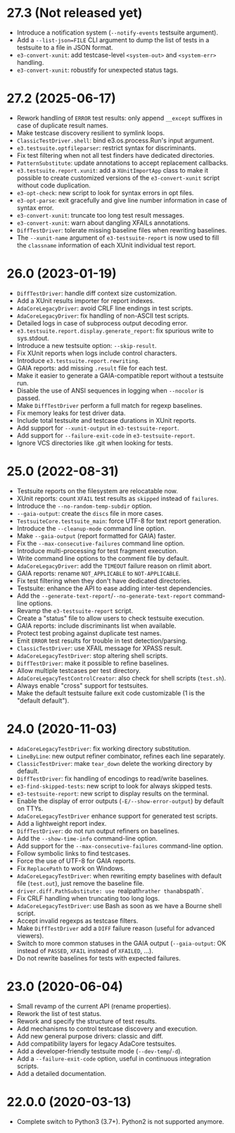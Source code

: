 27.3 (Not released yet)
=================

* Introduce a notification system (`--notify-events` testsuite argument).
* Add a `--list-json=FILE` CLI argument to dump the list of tests in a
  testsuite to a file in JSON format.
* `e3-convert-xunit`: add testcase-level `<system-out>` and
  `<system-err>` handling.
* `e3-convert-xunit`: robustify for unexpected status tags.

27.2 (2025-06-17)
=================

* Rework handling of `ERROR` test results: only append `__except` suffixes in
  case of duplicate result names.
* Make testcase discovery resilient to symlink loops.
* `ClassicTestDriver.shell`: bind e3.os.process.Run's input argument.
* `e3.testsuite.optfileparser`: restrict syntax for discriminants.
* Fix test filtering when not all test finders have dedicated directories.
* `PatternSubstitute`: update annotations to accept replacement callbacks.
* `e3.testsuite.report.xunit`: add a `XUnitImportApp` class to make it possible
  to create customized versions of the `e3-convert-xunit` script without code
  duplication.
* `e3-opt-check`: new script to look for syntax errors in opt files.
* `e3-opt-parse`: exit gracefully and give line number information in case of
  syntax error.
* `e3-convert-xunit`: truncate too long test result messages.
* `e3-convert-xunit`: warn about dangling XFAILs annotations.
* `DiffTestDriver`: tolerate missing baseline files when rewriting baselines.
* The `--xunit-name` argument of `e3-testsuite-report` is now used to
  fill the `classname` information of each XUnit individual test report.

26.0 (2023-01-19)
=================

* `DiffTestDriver`: handle diff context size customization.
* Add a XUnit results importer for report indexes.
* `AdaCoreLegacyDriver`: avoid CRLF line endings in test scripts.
* `AdaCoreLegacyDriver`: fix handling of non-ASCII test scripts.
* Detailed logs in case of subprocess output decoding error.
* `e3.testsuite.report.display.generate_report`: fix spurious write to
  sys.stdout.
* Introduce a new testsuite option: `--skip-result`.
* Fix XUnit reports when logs include control characters.
* Introduce `e3.testsuite.report.rewriting`.
* GAIA reports: add missing ``.result`` file for each test.
* Make it easier to generate a GAIA-compatible report without a testsuite run.
* Disable the use of ANSI sequences in logging when `--nocolor` is passed.
* Make `DiffTestDriver` perform a full match for regexp baselines.
* Fix memory leaks for test driver data.
* Include total testsuite and testcase durations in XUnit reports.
* Add support for `--xunit-output` in `e3-testsuite-report`.
* Add support for `--failure-exit-code` in `e3-testsuite-report`.
* Ignore VCS directories like .git when looking for tests.

25.0 (2022-08-31)
=================

* Testsuite reports on the filesystem are relocatable now.
* XUnit reports: count `XFAIL` test results as `skipped` instead of `failures`.
* Introduce the `--no-random-temp-subdir` option.
* `--gaia-output`: create the `discs` file in more cases.
* `TestsuiteCore.testsuite_main`: force UTF-8 for text report
  generation.
* Introduce the `--cleanup-mode` command line option.
* Make `--gaia-output` (report formatted for GAIA) faster.
* Fix the `--max-consecutive-failures` command line option.
* Introduce multi-processing for test fragment execution.
* Write command line options to the comment file by default.
* `AdaCoreLegacyDriver`: add the `TIMEOUT` failure reason on rlimit abort.
* GAIA reports: rename `NOT_APPLICABLE` to `NOT-APPLICABLE`.
* Fix test filtering when they don't have dedicated directories.
* Testsuite: enhance the API to ease adding inter-test dependencies.
* Add the `--generate-text-report`/`--no-generate-text-report` command-line
  options.
* Revamp the `e3-testsuite-report` script.
* Create a "status" file to allow users to check testsuite execution.
* GAIA reports: include discriminants list when available.
* Protect test probing against duplicate test names.
* Emit `ERROR` test results for trouble in test detection/parsing.
* `ClassicTestDriver`: use XFAIL message for XPASS result.
* `AdaCoreLegacyTestDriver`: stop altering shell scripts.
* `DiffTestDriver`: make it possible to refine baselines.
* Allow multiple testcases per test directory.
* `AdaCoreLegacyTestControlCreator`: also check for shell scripts (`test.sh`).
* Always enable "cross" support for testsuites.
* Make the default testsuite failure exit code customizable (1 is the "default
  default").

24.0 (2020-11-03)
=================

* `AdaCoreLegacyTestDriver`: fix working directory substitution.
* `LineByLine`: new output refiner combinator, refines each line separately.
* `ClassicTestDriver`: make `tear_down` delete the working directory by
  default.
* `DiffTestDriver`: fix handling of encodings to read/write baselines.
* `e3-find-skipped-tests`: new script to look for always skipped tests.
* `e3-testsuite-report`: new script to display results on the terminal.
* Enable the display of error outputs (`-E/--show-error-output`) by default on
  TTYs.
* `AdaCoreLegacyTestDriver` enhance support for generated test scripts.
* Add a lightweight report index.
* `DiffTestDriver`: do not run output refiners on baselines.
* Add the `--show-time-info` command-line option.
* Add support for the `--max-consecutive-failures` command-line option.
* Follow symbolic links to find testcases.
* Force the use of UTF-8 for GAIA reports.
* Fix `ReplacePath` to work on Windows.
* `AdaCoreLegacyTestDriver`: when rewriting empty baselines with
  default file (`test.out`), just remove the baseline file.
* `driver.diff.PathSubstitute: use `realpath` rather than `abspath`.
* Fix CRLF handling when truncating too long logs.
* `AdaCoreLegacyTestDriver`: use Bash as soon as we have a Bourne shell script.
* Accept invalid regexps as testcase filters.
* Make `DiffTestDriver` add a `DIFF` failure reason (useful for advanced
  viewers).
* Switch to more common statuses in the GAIA output (`--gaia-output`: OK
  instead of `PASSED`, `XFAIL` instead of `XFAILED`, ...).
* Do not rewrite baselines for tests with expected failures.

23.0 (2020-06-04)
=================

* Small revamp of the current API (rename properties).
* Rework the list of test status.
* Rework and specify the structure of test results.
* Add mechanisms to control testcase discovery and execution.
* Add new general purpose drivers: classic and diff.
* Add compatibility layers for legacy AdaCore testsuites.
* Add a developer-friendly testsuite mode (`--dev-temp`/`-d`).
* Add a `--failure-exit-code` option, useful in continuous integration scripts.
* Add a detailed documentation.

22.0.0 (2020-03-13)
===================

* Complete switch to Python3 (3.7+). Python2 is not supported anymore.
